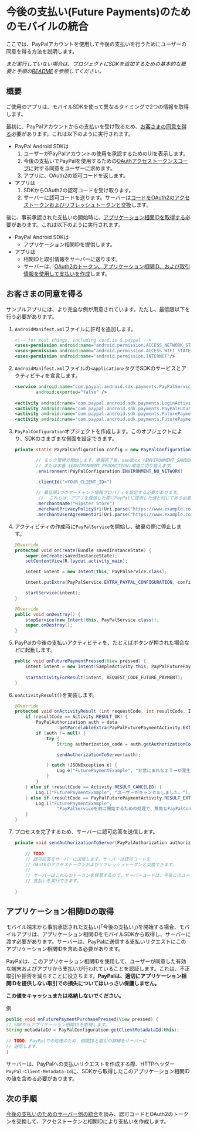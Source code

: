 今後の支払い(Future Payments)のためのモバイルの統合
==================================

ここでは、PayPalアカウントを使用して今後の支払いを行うためにユーザーの同意を得る方法を説明します。

_まだ実行していない場合は、プロジェクトにSDKを追加するための基本的な概要と手順の[README](README.md)を参照してください。_


概要
--------

ご使用のアプリは、モバイルSDKを使って異なるタイミングで2つの情報を取得します。

最初に、PayPalアカウントからの支払いを受け取るため、[お客さまの同意を得る](#obtain-customer-consent)必要があります。これは以下のように実行されます。

* PayPal Android SDKは
    1. ユーザーがPayPalアカウントの使用を承認するためのUIを表示します。
    2. 今後の支払いでPayPalを使用するための[OAuthアクセストークンスコープ](http://tools.ietf.org/html/rfc6749#page-23)に対する同意をユーザーに求めます。
    3. アプリに、OAuth2の認可コードを返します。
* アプリは
    1. SDKからOAuth2の認可コードを受け取ります。
    2. サーバーに認可コードを送ります。サーバーは[コードをOAuth2のアクセストークンおよびリフレッシュトークンと交換](future_payments_server.md#obtain-oauth2-tokens)します。

後に、事前承認された支払いの開始時に、[アプリケーション相関IDを取得する](#obtain-an-application-correlation-id)必要があります。これは以下のように実行されます。

* PayPal Android SDKは
    * アプリケーション相関IDを提供します。
* アプリは
    * 相関IDと取引情報をサーバーに送ります。
    * サーバーは、[OAuth2のトークン、アプリケーション相関ID、および取引情報を使用して支払いを作成](future_payments_server.md)します。



お客さまの同意を得る
-----------------------

サンプルアプリには、より完全な例が用意されています。ただし、最低限以下を行う必要があります。

1. `AndroidManifest.xml`ファイルに許可を追加します。
    ```xml   
    <!-- for most things, including card.io & paypal -->
    <uses-permission android:name="android.permission.ACCESS_NETWORK_STATE"/>
    <uses-permission android:name="android.permission.ACCESS_WIFI_STATE"/>
    <uses-permission android:name="android.permission.INTERNET"/>
    ```
    
1. `AndroidManifest.xml`ファイルの`<application>`タグでSDKのサービスとアクティビティを宣言します。
    ```xml
    <service android:name="com.paypal.android.sdk.payments.PayPalService"
            android:exported="false" />
        
    <activity android:name="com.paypal.android.sdk.payments.LoginActivity" />
    <activity android:name="com.paypal.android.sdk.payments.PayPalFuturePaymentActivity" />
    <activity android:name="com.paypal.android.sdk.payments.FuturePaymentConsentActivity" />
    <activity android:name="com.paypal.android.sdk.payments.FuturePaymentInfoActivity" />
    ```

1. `PayPalConfiguration`オブジェクトを作成します。このオブジェクトにより、SDKのさまざまな側面を設定できます。

	```java
	private static PayPalConfiguration config = new PayPalConfiguration()

			// モック環境で開始します。準備完了後、sandbox (ENVIRONMENT_SANDBOX)
			// または本番 (ENVIRONMENT_PRODUCTION)環境に切り替えます。
            .environment(PayPalConfiguration.ENVIRONMENT_NO_NETWORK)

            .clientId("<YOUR_CLIENT_ID>")
            
            // 最低限3つのマーチャント情報プロパティを設定する必要があります。
    		 //  これらは、アプリを登録した際にPayPalに提供した値と同じである必要があります。
            .merchantName("Hipster Store")
            .merchantPrivacyPolicyUri(Uri.parse("https://www.example.com/privacy"))
            .merchantUserAgreementUri(Uri.parse("https://www.example.com/legal"));
	```

2. アクティビティの作成時に`PayPalService`を開始し、破棄の際に停止します。

    ```java
    @Override
    protected void onCreate(Bundle savedInstanceState) {
        super.onCreate(savedInstanceState);
        setContentView(R.layout.activity_main);

        Intent intent = new Intent(this, PayPalService.class);

        intent.putExtra(PayPalService.EXTRA_PAYPAL_CONFIGURATION, config);

        startService(intent);
    }

    @Override
    public void onDestroy() {
        stopService(new Intent(this, PayPalService.class));
        super.onDestroy();
    }
    ```

3. PayPalの今後の支払いアクティビティを、たとえばボタンが押された場合などに起動します。

    ```java
    public void onFuturePaymentPressed(View pressed) {
        Intent intent = new Intent(SampleActivity.this, PayPalFuturePaymentActivity.class);
        
        startActivityForResult(intent, REQUEST_CODE_FUTURE_PAYMENT);
    }
    ```

4. `onActivityResult()`を実装します。

    ```java
    @Override
    protected void onActivityResult (int requestCode, int resultCode, Intent data) {
        if (resultCode == Activity.RESULT_OK) {
            PayPalAuthorization auth = data
                    .getParcelableExtra(PayPalFuturePaymentActivity.EXTRA_RESULT_AUTHORIZATION);
            if (auth != null) {
                try {
                    String authorization_code = auth.getAuthorizationCode();

                    sendAuthorizationToServer(auth);

                } catch (JSONException e) {
                    Log.e("FuturePaymentExample", "非常にまれなエラーが発生しました: ", e);
                }
            }
        } else if (resultCode == Activity.RESULT_CANCELED) {
            Log.i("FuturePaymentExample", "ユーザーがキャンセルしました。");
        } else if (resultCode == PayPalFuturePaymentActivity.RESULT_EXTRAS_INVALID) {
            Log.i("FuturePaymentExample",
                    "PayPalServiceを前に開始するための処理で、無効なPayPalConfigurationが含まれていた可能性があります。ドキュメントを参照してください。");
        }
    }
    ```

5. プロセスを完了するため、サーバーに認可応答を送信します。

    ```java
    private void sendAuthorizationToServer(PayPalAuthorization authorization) {
        
        // TODO:
        // 認可応答をサーバーに送信します。サーバーは認可コードを
        // OAuthのアクセストークンおよびリフレッシュトークンと交換できます。
        //
        // サーバーはこれらのトークンを保管するので、サーバーコードは、今後このユーザーの
        // 支払いを実行できます。
        
    }
    ```

アプリケーション相関IDの取得
-----------------------

モバイル端末から事前承認された支払い(「今後の支払い」)を開始する場合、モバイルアプリは、アプリケーション相関IDをモバイルSDKから取得し、サーバーに渡す必要があります。サーバーは、PayPalに送信する支払いリクエストにこのアプリケーション相関IDを含める必要があります。

PayPalは、このアプリケーション相関IDを使用して、ユーザーが同意した有効な端末およびアプリから支払いが行われていることを認証します。これは、不正取引や拒否を減らすことに役立ちます。**PayPalは、適切にアプリケーション相関IDを提供しない取引での損失についてはいっさい保護しません。**

**この値をキャッシュまたは格納しないでください。**

例

```java
public void onFuturePaymentPurchasePressed(View pressed) {
// SDKからアプリケーション相関IDを取得します。
String metadataId = PayPalConfiguration.getClientMetadataId(this);
        
// TODO: PayPalでの処理のため、相関IDと取引の詳細をサーバーに
// 送信します。
}
```


サーバーは、PayPalへの支払いリクエストを作成する際、HTTPヘッダー`PayPal-Client-Metadata-Id`に、SDKから取得したこのアプリケーション相関IDの値を含める必要があります。


次の手順
----------

[今後の支払いのためのサーバー側の統合](future_payments_server.md)を読み、認可コードとOAuth2のトークンを交換して、アクセストークンと相関IDにより支払いを作成します。

